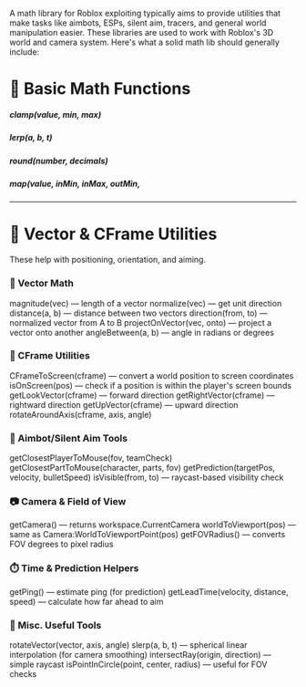 A math library for Roblox exploiting typically aims to provide utilities that make tasks like aimbots, ESPs, silent aim, tracers, and general world manipulation easier. These libraries are used to work with Roblox's 3D world and camera system. Here's what a solid math lib should generally include:

# 🔢 Basic Math Functions
##### clamp(value, min, max)
##### lerp(a, b, t)
##### round(number, decimals)
##### map(value, inMin, inMax, outMin, 
---
# 📐 Vector & CFrame Utilities
These help with positioning, orientation, and aiming.

### 🧮 Vector Math

 magnitude(vec) — length of a vector
 normalize(vec) — get unit direction
 distance(a, b) — distance between two vectors
 direction(from, to) — normalized vector from A to B
 projectOnVector(vec, onto) — project a vector onto another
 angleBetween(a, b) — angle in radians or degrees

### 💠 CFrame Utilities
 CFrameToScreen(cframe) — convert a world position to screen coordinates
 isOnScreen(pos) — check if a position is within the player's screen bounds
 getLookVector(cframe) — forward direction
 getRightVector(cframe) — rightward direction
 getUpVector(cframe) — upward direction
 rotateAroundAxis(cframe, axis, angle)

### 🎯 Aimbot/Silent Aim Tools
 getClosestPlayerToMouse(fov, teamCheck)
 getClosestPartToMouse(character, parts, fov)
 getPrediction(targetPos, velocity, bulletSpeed)
 isVisible(from, to) — raycast-based visibility check

### 📷 Camera & Field of View
getCamera() — returns workspace.CurrentCamera
worldToViewport(pos) — same as Camera:WorldToViewportPoint(pos)
getFOVRadius() — converts FOV degrees to pixel radius

### ⏱️ Time & Prediction Helpers
getPing() — estimate ping (for prediction)
getLeadTime(velocity, distance, speed) — calculate how far ahead to aim

### 🧠 Misc. Useful Tools
rotateVector(vector, axis, angle)
slerp(a, b, t) — spherical linear interpolation (for camera smoothing)
intersectRay(origin, direction) — simple raycast
isPointInCircle(point, center, radius) — useful for FOV checks
